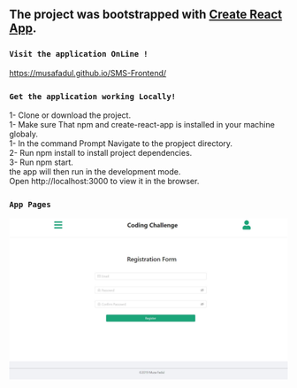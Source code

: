 ## The project was bootstrapped with [Create React App](https://github.com/facebook/create-react-app).

### `Visit the application OnLine !`
https://musafadul.github.io/SMS-Frontend/

### `Get the application working Locally!`

1- Clone or download the project.<br>
1- Make sure That npm and create-react-app is installed in your machine globaly.<br>
1- In the command Prompt Navigate to the propject directory.<br>
2- Run npm install to install project dependencies.<br>
3- Run npm start.<br>
the app will then run in the development mode.<br>
Open http://localhost:3000 to view it in the browser.

### `App Pages`

<img src="public/images/reg.JPG"/>
